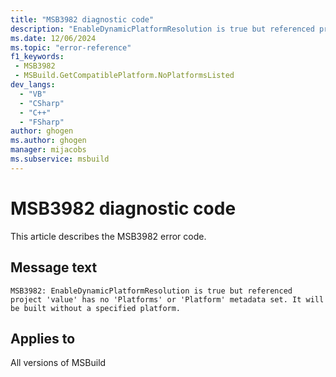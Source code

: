 ```yaml
---
title: "MSB3982 diagnostic code"
description: "EnableDynamicPlatformResolution is true but referenced project 'value' has no 'Platforms' or 'Platform' metadata set. It will be built without a specified platform."
ms.date: 12/06/2024
ms.topic: "error-reference"
f1_keywords:
 - MSB3982
 - MSBuild.GetCompatiblePlatform.NoPlatformsListed
dev_langs:
  - "VB"
  - "CSharp"
  - "C++"
  - "FSharp"
author: ghogen
ms.author: ghogen
manager: mijacobs
ms.subservice: msbuild
---
```


# MSB3982 diagnostic code

<!-- :::ErrorDefinitionDescription::: -->
<!-- :::editable-content name="introDescription"::: -->
This article describes the MSB3982 error code.
<!-- :::editable-content-end::: -->

## Message text

```output
MSB3982: EnableDynamicPlatformResolution is true but referenced project 'value' has no 'Platforms' or 'Platform' metadata set. It will be built without a specified platform.
```

<!-- :::editable-content name="postOutputDescription"::: -->
<!--
{StrBegin="MSB3982: "}
-->
<!-- :::editable-content-end::: -->
<!-- :::ErrorDefinitionDescription-end::: -->

## Applies to

All versions of MSBuild
